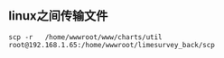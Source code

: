 ## linux之间传输文件
`scp -r   /home/wwwroot/www/charts/util root@192.168.1.65:/home/wwwroot/limesurvey_back/scp`